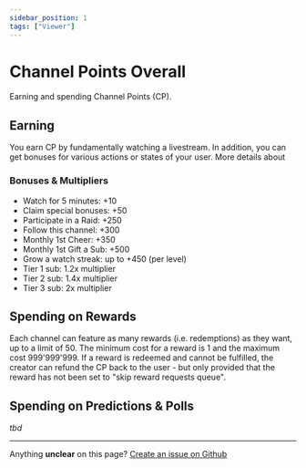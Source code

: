 ```yaml
---
sidebar_position: 1
tags: ["Viewer"]
---
```


# Channel Points Overall
Earning and spending Channel Points (CP).

## Earning
You earn CP by fundamentally watching a livestream. In addition, you can get bonuses for various actions or states of your user. More details about 

### Bonuses & Multipliers
- Watch for 5 minutes: +10
- Claim special bonuses: +50
- Participate in a Raid: +250
- Follow this channel: +300
- Monthly 1st Cheer: +350
- Monthly 1st Gift a Sub: +500
- Grow a watch streak: up to +450 (per level)
- Tier 1 sub: 1.2x multiplier
- Tier 2 sub: 1.4x multiplier
- Tier 3 sub: 2x multiplier

## Spending on Rewards
Each channel can feature as many rewards (i.e. redemptions) as they want, up to a limit of 50. The minimum cost for a reward is 1 and the maximum cost 999'999'999. If a reward is redeemed and cannot be fulfilled, the creator can refund the CP back to the user - but only provided that the reward has not been set to "skip reward requests queue".

## Spending on Predictions & Polls
*tbd*

---
Anything **unclear** on this page? [Create an issue on Github](https://github.com/matthewbrandt/streamerwiki/issues/new)